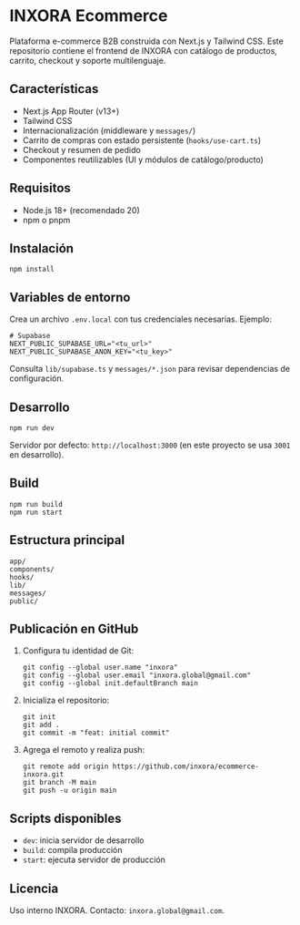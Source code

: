 # INXORA Ecommerce

Plataforma e-commerce B2B construida con Next.js y Tailwind CSS. Este repositorio contiene el frontend de INXORA con catálogo de productos, carrito, checkout y soporte multilenguaje.

## Características
- Next.js App Router (v13+)
- Tailwind CSS
- Internacionalización (middleware y `messages/`)
- Carrito de compras con estado persistente (`hooks/use-cart.ts`)
- Checkout y resumen de pedido
- Componentes reutilizables (UI y módulos de catálogo/producto)

## Requisitos
- Node.js 18+ (recomendado 20)
- npm o pnpm

## Instalación
```
npm install
```

## Variables de entorno
Crea un archivo `.env.local` con tus credenciales necesarias. Ejemplo:
```
# Supabase
NEXT_PUBLIC_SUPABASE_URL="<tu_url>"
NEXT_PUBLIC_SUPABASE_ANON_KEY="<tu_key>"
```

Consulta `lib/supabase.ts` y `messages/*.json` para revisar dependencias de configuración.

## Desarrollo
```
npm run dev
```
Servidor por defecto: `http://localhost:3000` (en este proyecto se usa `3001` en desarrollo).

## Build
```
npm run build
npm run start
```

## Estructura principal
```
app/
components/
hooks/
lib/
messages/
public/
```

## Publicación en GitHub
1. Configura tu identidad de Git:
   ```
   git config --global user.name "inxora"
   git config --global user.email "inxora.global@gmail.com"
   git config --global init.defaultBranch main
   ```
2. Inicializa el repositorio:
   ```
   git init
   git add .
   git commit -m "feat: initial commit"
   ```
3. Agrega el remoto y realiza push:
   ```
   git remote add origin https://github.com/inxora/ecommerce-inxora.git
   git branch -M main
   git push -u origin main
   ```

## Scripts disponibles
- `dev`: inicia servidor de desarrollo
- `build`: compila producción
- `start`: ejecuta servidor de producción

## Licencia
Uso interno INXORA. Contacto: `inxora.global@gmail.com`.
